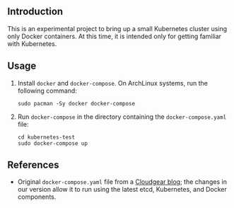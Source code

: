 ## Introduction
This is an experimental project to bring up a small Kubernetes cluster using only Docker containers. At
this time, it is intended only for getting familiar with Kubernetes.

## Usage
1. Install `docker` and `docker-compose`. On ArchLinux systems, run the following command:

    ```
    sudo pacman -Sy docker docker-compose
    ```

2. Run `docker-compose` in the directory containing the `docker-compose.yaml` file:

    ```
    cd kubernetes-test
    sudo docker-compose up
    ```

## References

* Original `docker-compose.yaml` file from a [Cloudgear blog](https://www.cloudgear.net/blog/2015/5-minutes-kubernetes-setup/);
  the changes in our version allow it to run using the latest etcd, Kubernetes, and Docker components.
